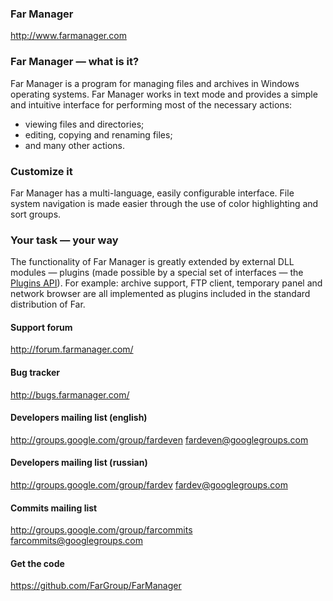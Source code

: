 ### Far Manager
http://www.farmanager.com

### Far Manager — what is it?
Far Manager is a program for managing files and archives in Windows operating systems. Far Manager works in text mode and provides a simple and intuitive interface for performing most of the necessary actions:
* viewing files and directories;
* editing, copying and renaming files;
* and many other actions.

### Customize it
Far Manager has a multi-language, easily configurable interface. File system navigation is made easier through the use of color highlighting and sort groups.

### Your task — your way
The functionality of Far Manager is greatly extended by external DLL modules — plugins (made possible by a special set of interfaces — the [Plugins API](http://api.farmanager.com/)). For example: archive support, FTP client, temporary panel and network browser are all implemented as plugins included in the standard distribution of Far.


#### Support forum
http://forum.farmanager.com/

#### Bug tracker
http://bugs.farmanager.com/

#### Developers mailing list (english)
http://groups.google.com/group/fardeven
fardeven@googlegroups.com

#### Developers mailing list (russian)
http://groups.google.com/group/fardev
fardev@googlegroups.com

#### Commits mailing list
http://groups.google.com/group/farcommits
farcommits@googlegroups.com

#### Get the code
https://github.com/FarGroup/FarManager
